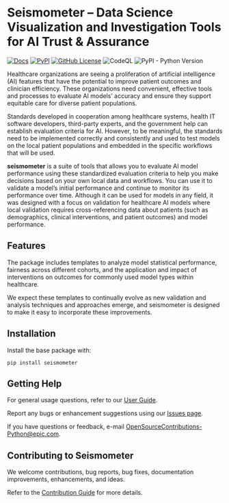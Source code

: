 # Seismometer – Data Science Visualization and Investigation Tools for AI Trust & Assurance

[![Docs](https://img.shields.io/badge/docs-stable-blue)](https://epic-open-source.github.io/seismometer/)
[![PyPI](https://img.shields.io/pypi/v/seismometer)](https://pypi.org/project/seismometer/)
[![GitHub License](https://img.shields.io/github/license/epic-open-source/seismometer)](https://github.com/epic-open-source/seismometer/blob/main/LICENSE.txt)
![CodeQL](https://github.com/epic-open-source/seismometer/workflows/CodeQL/badge.svg)
![PyPI - Python Version](https://img.shields.io/pypi/pyversions/seismometer)

Healthcare organizations are seeing a proliferation of artificial intelligence (AI) features that have the potential to improve patient outcomes and clinician efficiency. These organizations need convenient, effective tools and processes to evaluate AI models’ accuracy and ensure they support equitable care for diverse patient populations.

Standards developed in cooperation among healthcare systems, health IT software developers, third-party experts, and the government help can establish evaluation criteria for AI. However, to be meaningful, the standards need to be implemented correctly and consistently and used to test models on the local patient populations and embedded in the specific workflows that will be used.

**seismometer** is a suite of tools that allows you to evaluate AI model performance using these standardized evaluation criteria to help you make decisions based on your own local data and workflows. You can use it to validate a model’s initial performance and continue to monitor its performance over time. Although it can be used for models in any field, it was designed with a focus on validation for healthcare AI models where local validation requires cross-referencing data about patients (such as demographics, clinical interventions, and patient outcomes) and model performance.

## Features

The package includes templates to analyze model statistical performance, fairness across different cohorts, and the application and impact of interventions on outcomes for commonly used model types within healthcare.

We expect these templates to continually evolve as new validation and analysis techniques and approaches emerge, and seismometer is designed to make it easy to incorporate these improvements.  

## Installation

Install the base package with:

`pip install seismometer`

## Getting Help

For general usage questions, refer to our [User Guide](https://epic-open-source.github.io/seismometer/user_guide/index.html#user-guide).

Report any bugs or enhancement suggestions using our [Issues page](https://github.com/epic-open-source/seismometer/issues).  

If you have questions or feedback, e-mail <OpenSourceContributions-Python@epic.com>.

## Contributing to Seismometer

We welcome contributions, bug reports, bug fixes, documentation improvements, enhancements, and ideas.

Refer to the [Contribution Guide](https://epic-open-source.github.io/seismometer/development/index.html) for more details.
